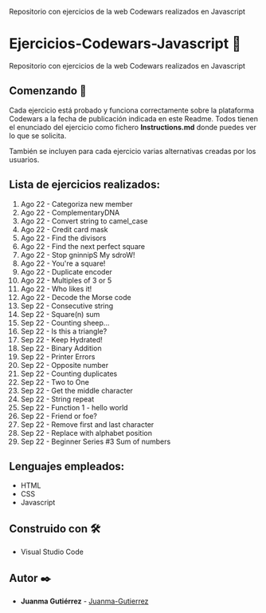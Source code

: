 Repositorio con ejercicios de la web Codewars realizados en Javascript

# Ejercicios-Codewars-Javascript 🧰

Repositorio con ejercicios de la web Codewars realizados en Javascript

## Comenzando 🚀

Cada ejercicio está probado y funciona correctamente sobre la plataforma Codewars a la fecha de publicación indicada en este Readme. Todos tienen el enunciado del ejercicio como fichero **Instructions.md** donde puedes ver lo que se solicita.

También se incluyen para cada ejercicio varias alternativas creadas por los usuarios.

## Lista de ejercicios realizados:

1. Ago 22 - Categoriza new member
2. Ago 22 - ComplementaryDNA
3. Ago 22 - Convert string to camel_case
4. Ago 22 - Credit card mask
5. Ago 22 - Find the divisors
6. Ago 22 - Find the next perfect square
7. Ago 22 - Stop gninnipS My sdroW!
8. Ago 22 - You're a square!
9. Ago 22 - Duplicate encoder
10. Ago 22 - Multiples of 3 or 5
11. Ago 22 - Who likes it!
12. Ago 22 - Decode the Morse code
13. Sep 22 - Consecutive string
14. Sep 22 - Square(n) sum
15. Sep 22 - Counting sheep...
16. Sep 22 - Is this a triangle?
17. Sep 22 - Keep Hydrated!
18. Sep 22 - Binary Addition
19. Sep 22 - Printer Errors
20. Sep 22 - Opposite number
21. Sep 22 - Counting duplicates
22. Sep 22 - Two to One
23. Sep 22 - Get the middle character
24. Sep 22 - String repeat
25. Sep 22 - Function 1 - hello world
26. Sep 22 - Friend or foe?
27. Sep 22 - Remove first and last character
28. Sep 22 - Replace with alphabet position
29. Sep 22 - Beginner Series #3 Sum of numbers

## Lenguajes empleados:

-   HTML
-   CSS
-   Javascript

## Construido con 🛠️

-   Visual Studio Code

## Autor ✒️

-   **Juanma Gutiérrez** - [Juanma-Gutierrez](https://github.com/Juanma-Gutierrez)
